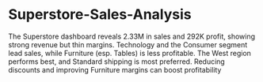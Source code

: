 # Superstore-Sales-Analysis
The Superstore dashboard reveals 2.33M in sales and 292K profit, showing strong revenue but thin margins. Technology and the Consumer segment lead sales, while Furniture (esp. Tables) is less profitable. The West region performs best, and Standard shipping is most preferred. Reducing discounts and improving Furniture margins can boost profitability
